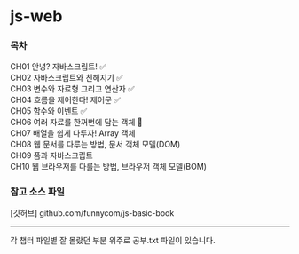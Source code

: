 # js-web

### 목차
CH01 안녕? 자바스크립트! ✅<br>
CH02 자바스크립트와 친해지기 ✅<br>
CH03 변수와 자료형 그리고 연산자 ✅<br>
CH04 흐름을 제어한다! 제어문 ✅<br>
CH05 함수와 이벤트 ✅<br>
CH06 여러 자료를 한꺼번에 담는 객체 💫<br>
CH07 배열을 쉽게 다루자! Array 객체 <br>
CH08 웹 문서를 다루는 방법, 문서 객체 모델(DOM) <br>
CH09 폼과 자바스크립트 <br>
CH10 웹 브라우저를 다룰는 방법, 브라우저 객체 모델(BOM) <br>

### 참고 소스 파일
[깃허브] github.com/funnycom/js-basic-book

---
각 챕터 파일별 잘 몰랐던 부분 위주로 공부.txt 파일이 있습니다.
